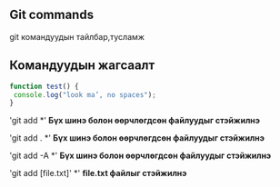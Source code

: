 ## Git commands
git командуудын тайлбар,тусламж 


## Командуудын жагсаалт 
```javascript
function test() {
 console.log("look ma’, no spaces");
}
```

'git add *' **Бүх шинэ болон өөрчлөгдсөн файлуудыг стэйжилнэ**

'git add . *' **Бүх шинэ болон өөрчлөгдсөн файлуудыг стэйжилнэ**

'git add -A *' **Бүх шинэ болон өөрчлөгдсөн файлуудыг стэйжилнэ**

'git add [file.txt]' *' **file.txt файлыг стэйжилнэ**

